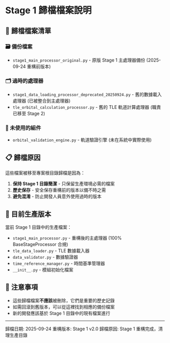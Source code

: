 # Stage 1 歸檔檔案說明

## 📁 歸檔檔案清單

### 🗃️ 備份檔案
- `stage1_main_processor_original.py` - 原版 Stage 1 主處理器備份 (2025-09-24 重構前版本)

### 🗂️ 過時的處理器
- `stage1_data_loading_processor_deprecated_20250924.py` - 舊的數據載入處理器 (已被整合到主處理器)
- `tle_orbital_calculation_processor.py` - 舊的 TLE 軌道計算處理器 (職責已移至 Stage 2)

### 🧪 未使用的組件
- `orbital_validation_engine.py` - 軌道驗證引擎 (未在系統中實際使用)

## 📋 歸檔原因

這些檔案被移至專案根目錄歸檔是因為：

1. **保持 Stage 1 目錄簡潔** - 只保留生產環境必需的檔案
2. **歷史保存** - 安全保存重構前的版本以備不時之需
3. **避免混淆** - 防止開發人員意外使用過時的版本

## 🎯 目前生產版本

當前 Stage 1 目錄中的生產檔案：
- `stage1_main_processor.py` - 重構後的主處理器 (100% BaseStageProcessor 合規)
- `tle_data_loader.py` - TLE 數據載入器
- `data_validator.py` - 數據驗證器
- `time_reference_manager.py` - 時間基準管理器
- `__init__.py` - 模組初始化檔案

## 📌 注意事項

- 這些歸檔檔案**不應該**被刪除，它們是重要的歷史記錄
- 如需回滾到舊版本，可以從這裡找到相應的備份檔案
- 新的開發應該基於 Stage 1 目錄中的現有檔案進行

---
歸檔日期: 2025-09-24
重構版本: Stage 1 v2.0
歸檔原因: Stage 1 重構完成，清理生產目錄